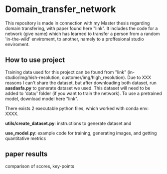 # Domain_transfer_network
This repository is made in connection with my Master thesis regarding domain transfering, with paper found here "link". It includes the code for a network (give name) which has learned to transfer a person from a random 'in-the-wild' enviroment, to another, namely to a proffesional studio enviroment.


## How to use project 

Training data used for this project can be found from "link" (in-studio/img/hish-resolution, customer/img/high_resolution). Due to XXX reasons I can't share the dataset, but after downloading both dataset, run **aasdasfa.py** to generate dataset we used. This dataset will need to be added to 'data/' folder (if you want to train the network). To use a pretrained model, download model here "link".


There exists 2 executable python files, which worked with conda env: XXXX.

**utils/create_dataset.py**: instructions to generate dataset and

**use_model.py**: example code for training, generating images, and getting quantitative metrics


## paper results

comparison of scores, key-points







